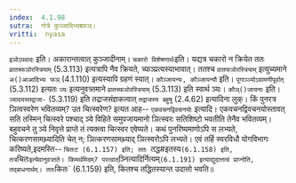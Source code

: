 ```yaml
---
index:  4.1.98
sutra:  गोत्रे कुञ्जादिभ्यश्च्फञ्।
vritti:  nyasa
---
```


`इञोऽपवादः` इति। अकारान्तत्वात् कुञ्जादीनाम्। `चकारो विशेषणार्थः`इति। यद्यत्र चकारो न क्रियेत ततः `व्रातच्फञोरस्त्रियाम्` (5.3.113) इत्यत्रापि नैव क्रियते, च्फञ्प्रत्यस्याभावात्। ततश्च `वातफञोरस्त्रियाम्` इत्युच्यमाने `अ()आआदिभ्यः फञ्` (4.1.110) इत्यस्यापि ग्रहणं स्यात्। `कौञ्जायन्यः, कौञ्जायन्यौ` इति। `पूगाञ्ञ्योऽग्रामणीपूर्वात्` (5.3.112) इत्यतः `ञ्यः` इत्यनुवत्र्तमाने `व्रातच्फञोरस्त्रियाम्` (5.3.113) इति स्वार्थ ञ्यः। `कौञ्()जायनाः` इति। `ञ्यादयस्तद्राजा-` (5.3.119) इति तद्राजसंज्ञकत्वात् `तद्राजस्य बहुषु` (2.4.62) इत्यादिना लुक्। किं पुनरत्र ञित्वस्वरेण भवितव्यम्? उत चित्स्वरेण? इत्यत आह-- `एकवचनद्विवचनयोः` इत्यादि। एकवचनद्विवचनयोस्तावत् सति तस्मिन् चित्स्वरे पश्चाद् ञ्ये विहिते समुपजायमानो ञित्स्वरः सतिशिष्टो भवतीति तेनैव भवितव्यम्। बहुवचने तु ञ्ये निवृत्ते प्राप्ते तं त्यक्त्वा चित्स्वर एवेष्यते। कथं पुनरिष्यमाणोऽपि स लभ्यते, चित्करणसामथ्र्यादिति चेत् न; ञित्करणसामथ्र्याद् ञित्स्वरोऽपि लभ्यते। एवं तर्हि स्वरविधौ योगविभागः करिष्यते,इदमस्ति-- `चितःट (6.1.157) इति; ततः `तद्ध#इतस्य` (6.1.158) इति, तत्र `चितः` इत्येवानुवत्र्तते। किमर्थमिदम्? परत्वात् `ञ्नित्यादिर्नित्यम्` (6.1.191) इत्याद्युदात्तत्वं प्राप्नोति, तद्बाधनार्थम्। ततः `कितः` (6.1.159) इति, कितश्च तद्धितस्यान्त उदात्तो भवति॥
